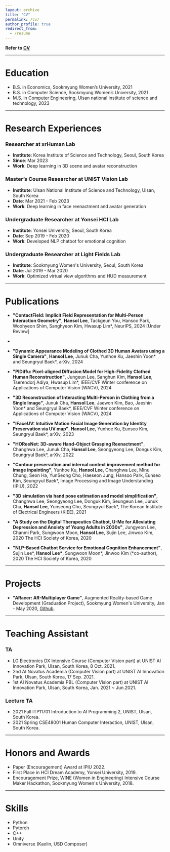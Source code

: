 ```yaml
---
layout: archive
title: "CV"
permalink: /cv/
author_profile: true
redirect_from:
  - /resume
---
```



**Refer to [CV](https://1drv.ms/b/s!AgxxptoT53MUh8lOhKNvlpB3EOaDqA?e=B1hPJg)**

---

Education
======
* B.S. in Economics, Sookmyung Women’s University, 2021
* B.S. in Computer Science, Sookmyung Women’s University, 2021
* M.S. in Computer Engineering, Ulsan national institute of science and technology, 2023

---

Research Experiences
==========

### Researcher at xrHuman Lab
- **Institute**: Korea Institute of Science and Technology, Seoul, South Korea
- **Since**: Mar 2023
- **Work**: Deep learning in 3D scene and avatar reconstruction

### Master’s Course Researcher at UNIST Vision Lab
- **Institute**: Ulsan National Institute of Science and Technology, Ulsan, South Korea
- **Date**: Mar 2021 - Feb 2023
- **Work**: Deep learning in face reenactment and avatar generation

### Undergraduate Researcher at Yonsei HCI Lab
- **Institute**: Yonsei University, Seoul, South Korea
- **Date**: Sep 2019 - Feb 2020
- **Work**: Developed NLP chatbot for emotional cognition

### Undergraduate Researcher at Light Fields Lab
- **Institute**: Sookmyung Women's University, Seoul, South Korea
- **Date**: Jul 2019 - Mar 2020
- **Work**: Optimized virtual view algorithms and HUD measurement

---

Publications
======
- **"ContactField: Implicit Field Representation for Multi-Person Interaction Geometry"**, **Hansol Lee**, Tackgeun You, Hansoo Park, Woohyeon Shim, Sanghyeon Kim, Hwasup Lim*, NeurIPS, 2024 [Under Review]
- 
- **"Dynamic Appearance Modeling of Clothed 3D Human Avatars using a Single Camera"**, **Hansol Lee**, Junuk Cha, Yunhoe Ku, Jaeshin Yoon\* and Seungryul Baek\*, arXiv, 2024

- **"PIDiffu: Pixel-aligned Diffusion Model for High-Fidelity Clothed Human Reconstruction"**, Jungeun Lee, Sanghun Kim, **Hansol Lee**, Tserendorj Adiya, Hwasup Lim\*, IEEE/CVF Winter conference on Applications of Computer Vision (WACV), 2024 

- **"3D Reconstruction of Interacting Multi-Person in Clothing from a Single Image"**, Junuk Cha, **Hansol Lee**, Jaewon Kim, Bao, Jaeshin Yoon\* and Seungryul Baek\*, IEEE/CVF Winter conference on Applications of Computer Vision (WACV), 2024

- **"IFaceUV: Intuitive Motion Facial Image Generation by Identity Preservation via UV map"**, **Hansol Lee**, Yunhoe Ku, Eunseo Kim, Seungryul Baek\*, arXiv, 2023

- **"HOReeNet: 3D-aware Hand-Object Grasping Reenactment"**, Changhwa Lee, Junuk Cha, **Hansol Lee**, Seongyeong Lee, Donguk Kim, Seungryul Baek\*, arXiv, 2022

- **"Contour preservation and internal context improvement method for image inpainting"**, Yunhoe Ku, **Hansol Lee**, Changhwa Lee, Minu Chung, Seon Ha, YunSeong Cho, Haeseon Jung, Hansoo Park, Eunseo Kim, Seungryul Baek\*, Image Processing and Image Understanding (IPIU), 2022

- **"3D simulation via hand pose estimation and model simplification"**, Changhwa Lee, Seongyeong Lee, Donguk Kim, Seungeun Lee, Junuk Cha, **Hansol Lee**, Yunseong Cho, Seungryul Baek\*, The Korean Institute of Electrical Engineers (KIEE), 2021

- **"A Study on the Digital Therapeutics Chatbot, U-Me for Alleviating Depression and Anxiety of Young Adults in 2030s"**, Jungyeon Lee, Chanmi Park, Sungwoon Moon, **Hansol Lee**, Sujin Lee, Jinwoo Kim, 2020 The HCI Society of Korea, 2020

- **"NLP-Based Chatbot Service for Emotional Cognition Enhancement"**, Sujin Lee\*, **Hansol Lee\***, Sungwoon Moon\*, Jinwoo Kim (*co-author), 2020 The HCI Society of Korea, 2020

---

Projects
======
- **"ARacer: AR-Multiplayer Game"**, Augmented Reality-based Game Development (Graduation Project), Sookmyung Women's University, Jan - May 2020, [Github](https://github.com/2Hansol/ARacer_AR-Multiplayer-Game).


---

Teaching Assistant
======
### TA
* LG Electronics DX Intensive Course (Computer Vision part) at UNIST AI Innovation Park, Ulsan, South Korea, 8 Oct. 2021.
* 2nd AI Novatus Academia (Computer Vision part) at UNIST AI Innovation Park, Ulsan, South Korea, 17 Sep. 2021.
* 1st AI Novatus Academia PBL (Computer Vision part) at UNIST AI Innovation Park, Ulsan, South Korea, Jan. 2021 ~ Jun.2021.

### Lecture TA
* 2021 Fall ITP11701 Introduction to AI Programming 2, UNIST, Ulsan, South Korea.
* 2021 Spring CSE48001 Human Computer Interaction, UNIST, Ulsan, South Korea.

---

Honors and Awards
======
* Paper (Encouragement) Award at IPIU 2022. 
* First Place in HCI Dream Academy, Yonsei University, 2019. 
* Encouragement Prize, WINE (Women in Engineering) Intensive Course Maker Hackathon, Sookmyung Women's University, 2018. 

---

Skills
======
* Python
* Pytorch
* C++
* Unity
* Omniverse (Kaolin, USD Composer)
